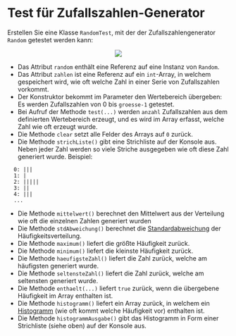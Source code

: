 # Test für Zufallszahlen-Generator #

Erstellen Sie eine Klasse `RandomTest`, mit der der Zufallszahlengenerator `Random` getestet werden kann:

<p align='center'>
<img src='http://pr-gse.googlecode.com/svn/wiki/uebungen/uml/randomTester.jpg' />
</p>

  * Das Attribut `random` enthält eine Referenz auf eine Instanz von `Random`.
  * Das Attribut `zahlen` ist eine Referenz auf ein `int`-Array, in welchem gespeichert wird, wie oft welche Zahl in einer Serie von Zufallszahlen vorkommt.
  * Der Konstruktor bekommt im Parameter den Wertebereich übergeben: Es werden Zufallszahlen von 0 bis `groesse-1` getestet.
  * Bei Aufruf der Methode `test(...)` werden `anzahl` Zufallszahlen aus dem definierten Wertebereich erzeugt, und es wird im Array erfasst, welche Zahl wie oft erzeugt wurde.
  * Die Methode `clear` setzt alle Felder des Arrays auf `0` zurück.
  * Die Methode `strichListe()` gibt eine Strichliste auf der Konsole aus. Neben jeder Zahl werden so viele Striche ausgegeben wie oft diese Zahl generiert wurde. Beispiel:
```
  0: |||
  1: |
  2: |||||
  3: ||
  4: |||
  ...
```
  * Die Methode `mittelwert()` berechnet den Mittelwert aus der Verteilung wie oft die einzelnen Zahlen generiert wurden
  * Die Methode `stdAbweichung()` berechnet die [Standardabweichung](http://de.wikipedia.org/wiki/Standardabweichung) der Häufigkeitsverteilung.
  * Die Methode `maximum()` liefert die größte Häufigkeit zurück.
  * Die Methode `minimum()` liefert die kleinste Häufigkeit zurück.
  * Die Methode `haeufigsteZahl()` liefert die Zahl zurück, welche am häufigsten generiert wurde.
  * Die Methode `seltensteZahl()` liefert die Zahl zurück, welche am seltensten generiert wurde.
  * Die Methode `enthaelt(...)` liefert `true` zurück, wenn die übergebene Häufigkeit im Array enthalten ist.
  * Die Methode `histogramm()` liefert ein Array zurück, in welchem ein [Histogramm](http://de.wikipedia.org/wiki/Histogramm) (wie oft kommt welche Häufigkeit vor) enthalten ist.
  * Die Methode `histogrammAusgabe()` gibt das Histogramm in Form einer Strichliste (siehe oben) auf der Konsole aus.